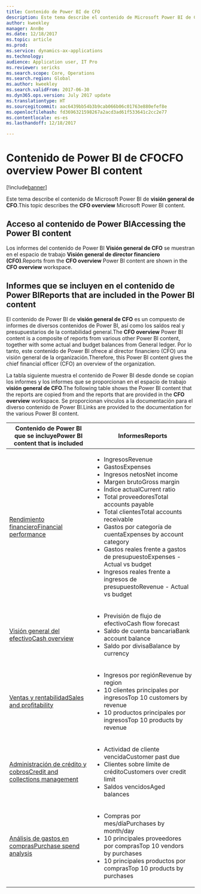 ```yaml
---
title: Contenido de Power BI de CFO
description: Este tema describe el contenido de Microsoft Power BI de CFO.
author: kweekley
manager: AnnBe
ms.date: 12/18/2017
ms.topic: article
ms.prod: 
ms.service: dynamics-ax-applications
ms.technology: 
audience: Application user, IT Pro
ms.reviewer: sericks
ms.search.scope: Core, Operations
ms.search.region: Global
ms.author: kweekley
ms.search.validFrom: 2017-06-30
ms.dyn365.ops.version: July 2017 update
ms.translationtype: HT
ms.sourcegitcommit: aac6439bb54b3b9cab066b06c01763e880efef8e
ms.openlocfilehash: fd3696321598267a2acd3ad61f533641c2cc2e77
ms.contentlocale: es-es
ms.lasthandoff: 12/18/2017

---
```


# <a name="cfo-overview-power-bi-content"></a><span data-ttu-id="e1c3c-103">Contenido de Power BI de CFO</span><span class="sxs-lookup"><span data-stu-id="e1c3c-103">CFO overview Power BI content</span></span>

[!include[banner](../includes/banner.md)]


<span data-ttu-id="e1c3c-104">Este tema describe el contenido de Microsoft Power BI de **visión general de CFO**.</span><span class="sxs-lookup"><span data-stu-id="e1c3c-104">This topic describes the **CFO overview** Microsoft Power BI content.</span></span> 

## <a name="accessing-the-power-bi-content"></a><span data-ttu-id="e1c3c-105">Acceso al contenido de Power BI</span><span class="sxs-lookup"><span data-stu-id="e1c3c-105">Accessing the Power BI content</span></span>

<span data-ttu-id="e1c3c-106">Los informes del contenido de Power BI **Visión general de CFO** se muestran en el espacio de trabajo **Visión general de director financiero (CFO)**.</span><span class="sxs-lookup"><span data-stu-id="e1c3c-106">Reports from the **CFO overview** Power BI content are shown in the **CFO overview** workspace.</span></span>

## <a name="reports-that-are-included-in-the-power-bi-content"></a><span data-ttu-id="e1c3c-107">Informes que se incluyen en el contenido de Power BI</span><span class="sxs-lookup"><span data-stu-id="e1c3c-107">Reports that are included in the Power BI content</span></span>
<span data-ttu-id="e1c3c-108">El contenido de Power BI de **visión general de CFO** es un compuesto de informes de diversos contenidos de Power BI, así como los saldos real y presupuestarios de la contabilidad general.</span><span class="sxs-lookup"><span data-stu-id="e1c3c-108">The **CFO overview** Power BI content is a composite of reports from various other Power BI content, together with some actual and budget balances from General ledger.</span></span> <span data-ttu-id="e1c3c-109">Por lo tanto, este contenido de Power BI ofrece al director financiero (CFO) una visión general de la organización.</span><span class="sxs-lookup"><span data-stu-id="e1c3c-109">Therefore, this Power BI content gives the chief financial officer (CFO) an overview of the organization.</span></span>

<span data-ttu-id="e1c3c-110">La tabla siguiente muestra el contenido de Power BI desde donde se copian los informes y los informes que se proporcionan en el espacio de trabajo **visión general de CFO**.</span><span class="sxs-lookup"><span data-stu-id="e1c3c-110">The following table shows the Power BI content that the reports are copied from and the reports that are provided in the **CFO overview** workspace.</span></span> <span data-ttu-id="e1c3c-111">Se proporcionan vínculos a la documentación para el diverso contenido de Power BI.</span><span class="sxs-lookup"><span data-stu-id="e1c3c-111">Links are provided to the documentation for the various Power BI content.</span></span>

| <span data-ttu-id="e1c3c-112">Contenido de Power BI que se incluye</span><span class="sxs-lookup"><span data-stu-id="e1c3c-112">Power BI content that is included</span></span>     | <span data-ttu-id="e1c3c-113">Informes</span><span class="sxs-lookup"><span data-stu-id="e1c3c-113">Reports</span></span> |
|---------------------------------------|---------|
| [<span data-ttu-id="e1c3c-114">Rendimiento financiero</span><span class="sxs-lookup"><span data-stu-id="e1c3c-114">Financial performance</span></span>](financial-performance-power-bi-content-pack.md) | <ul><li><span data-ttu-id="e1c3c-115">Ingresos</span><span class="sxs-lookup"><span data-stu-id="e1c3c-115">Revenue</span></span></li><li><span data-ttu-id="e1c3c-116">Gastos</span><span class="sxs-lookup"><span data-stu-id="e1c3c-116">Expenses</span></span></li><li><span data-ttu-id="e1c3c-117">Ingresos netos</span><span class="sxs-lookup"><span data-stu-id="e1c3c-117">Net income</span></span></li><li><span data-ttu-id="e1c3c-118">Margen bruto</span><span class="sxs-lookup"><span data-stu-id="e1c3c-118">Gross margin</span></span></li><li><span data-ttu-id="e1c3c-119">Índice actual</span><span class="sxs-lookup"><span data-stu-id="e1c3c-119">Current ratio</span></span></li><li><span data-ttu-id="e1c3c-120">Total proveedores</span><span class="sxs-lookup"><span data-stu-id="e1c3c-120">Total accounts payable</span></span></li><li><span data-ttu-id="e1c3c-121">Total clientes</span><span class="sxs-lookup"><span data-stu-id="e1c3c-121">Total accounts receivable</span></span></li><li><span data-ttu-id="e1c3c-122">Gastos por categoría de cuenta</span><span class="sxs-lookup"><span data-stu-id="e1c3c-122">Expenses by account category</span></span></li><li><span data-ttu-id="e1c3c-123">Gastos reales frente a gastos de presupuesto</span><span class="sxs-lookup"><span data-stu-id="e1c3c-123">Expenses - Actual vs budget</span></span></li><li><span data-ttu-id="e1c3c-124">Ingresos reales frente a ingresos de presupuesto</span><span class="sxs-lookup"><span data-stu-id="e1c3c-124">Revenue - Actual vs budget</span></span></li></ul> |
| [<span data-ttu-id="e1c3c-125">Visión general del efectivo</span><span class="sxs-lookup"><span data-stu-id="e1c3c-125">Cash overview</span></span>](../../financials/cash-bank-management/Cash-Overview-Power-BI-content.md) | <ul><li><span data-ttu-id="e1c3c-126">Previsión de flujo de efectivo</span><span class="sxs-lookup"><span data-stu-id="e1c3c-126">Cash flow forecast</span></span></li><li><span data-ttu-id="e1c3c-127">Saldo de cuenta bancaria</span><span class="sxs-lookup"><span data-stu-id="e1c3c-127">Bank account balance</span></span></li><li><span data-ttu-id="e1c3c-128">Saldo por divisa</span><span class="sxs-lookup"><span data-stu-id="e1c3c-128">Balance by currency</span></span></li></ul> |
| [<span data-ttu-id="e1c3c-129">Ventas y rentabilidad</span><span class="sxs-lookup"><span data-stu-id="e1c3c-129">Sales and profitability</span></span>](sales-profitability-performance-content-pack.md) | <ul><li><span data-ttu-id="e1c3c-130">Ingresos por región</span><span class="sxs-lookup"><span data-stu-id="e1c3c-130">Revenue by region</span></span></li><li><span data-ttu-id="e1c3c-131">10 clientes principales por ingresos</span><span class="sxs-lookup"><span data-stu-id="e1c3c-131">Top 10 customers by revenue</span></span></li><li><span data-ttu-id="e1c3c-132">10 productos principales por ingresos</span><span class="sxs-lookup"><span data-stu-id="e1c3c-132">Top 10 products by revenue</span></span></li></ul> |
| [<span data-ttu-id="e1c3c-133">Administración de crédito y cobros</span><span class="sxs-lookup"><span data-stu-id="e1c3c-133">Credit and collections management</span></span>](../../financials/accounts-receivable/credit-collections-power-bi.md) | <ul><li><span data-ttu-id="e1c3c-134">Actividad de cliente vencida</span><span class="sxs-lookup"><span data-stu-id="e1c3c-134">Customer past due</span></span></li><li><span data-ttu-id="e1c3c-135">Clientes sobre límite de crédito</span><span class="sxs-lookup"><span data-stu-id="e1c3c-135">Customers over credit limit</span></span></li><li><span data-ttu-id="e1c3c-136">Saldos vencidos</span><span class="sxs-lookup"><span data-stu-id="e1c3c-136">Aged balances</span></span></li></ul> |
| [<span data-ttu-id="e1c3c-137">Análisis de gastos en compras</span><span class="sxs-lookup"><span data-stu-id="e1c3c-137">Purchase spend analysis</span></span>](../../financials/accounts-receivable/credit-collections-power-bi.md) | <ul><li><span data-ttu-id="e1c3c-138">Compras por mes/día</span><span class="sxs-lookup"><span data-stu-id="e1c3c-138">Purchases by month/day</span></span></li><li><span data-ttu-id="e1c3c-139">10 principales proveedores por compras</span><span class="sxs-lookup"><span data-stu-id="e1c3c-139">Top 10 vendors by purchases</span></span></li><li><span data-ttu-id="e1c3c-140">10 principales productos por compras</span><span class="sxs-lookup"><span data-stu-id="e1c3c-140">Top 10 products by purchases</span></span></li></ul> |



